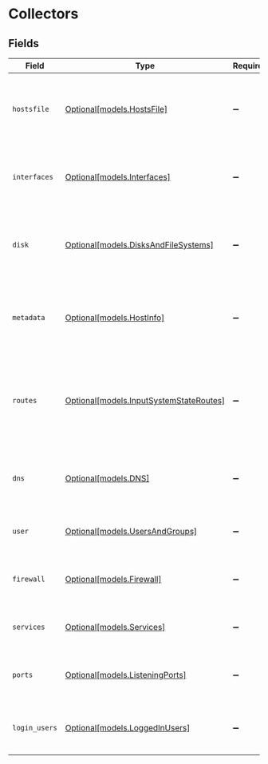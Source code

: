 # Collectors


## Fields

| Field                                                                          | Type                                                                           | Required                                                                       | Description                                                                    |
| ------------------------------------------------------------------------------ | ------------------------------------------------------------------------------ | ------------------------------------------------------------------------------ | ------------------------------------------------------------------------------ |
| `hostsfile`                                                                    | [Optional[models.HostsFile]](../models/hostsfile.md)                           | :heavy_minus_sign:                                                             | Creates events based on entries collected from the hosts file                  |
| `interfaces`                                                                   | [Optional[models.Interfaces]](../models/interfaces.md)                         | :heavy_minus_sign:                                                             | Creates events for each of the host’s network interfaces                       |
| `disk`                                                                         | [Optional[models.DisksAndFileSystems]](../models/disksandfilesystems.md)       | :heavy_minus_sign:                                                             | Creates events for physical disks, partitions, and file systems                |
| `metadata`                                                                     | [Optional[models.HostInfo]](../models/hostinfo.md)                             | :heavy_minus_sign:                                                             | Creates events based on the host system’s current state                        |
| `routes`                                                                       | [Optional[models.InputSystemStateRoutes]](../models/inputsystemstateroutes.md) | :heavy_minus_sign:                                                             | Creates events based on entries collected from the host’s network routes       |
| `dns`                                                                          | [Optional[models.DNS]](../models/dns.md)                                       | :heavy_minus_sign:                                                             | Creates events for DNS resolvers and search entries                            |
| `user`                                                                         | [Optional[models.UsersAndGroups]](../models/usersandgroups.md)                 | :heavy_minus_sign:                                                             | Creates events for local users and groups                                      |
| `firewall`                                                                     | [Optional[models.Firewall]](../models/firewall.md)                             | :heavy_minus_sign:                                                             | Creates events for Firewall rules entries                                      |
| `services`                                                                     | [Optional[models.Services]](../models/services.md)                             | :heavy_minus_sign:                                                             | Creates events from the list of services                                       |
| `ports`                                                                        | [Optional[models.ListeningPorts]](../models/listeningports.md)                 | :heavy_minus_sign:                                                             | Creates events from list of listening ports                                    |
| `login_users`                                                                  | [Optional[models.LoggedInUsers]](../models/loggedinusers.md)                   | :heavy_minus_sign:                                                             | Creates events from list of logged-in users                                    |